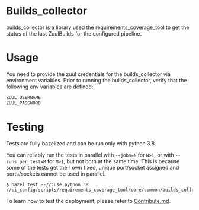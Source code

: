 # Builds_collector

builds_collector is a library used the requirements_coverage_tool to get the status of the last ZuulBuilds for the configured pipeline.

# Usage

You need to provide the zuul credentials for the builds_collector via environment variables. Prior to running the builds_collector, verify that the following env variables are defined:
```bash
ZUUL_USERNAME
ZUUL_PASSWORD
```

# Testing

Tests are fully bazelized and can be run only with python 3.8.

You can reliably run the tests in parallel with `--jobs=N` for `N>1`, or with `--runs_per_test=M` for `M>1`, but not both at the same time. This is because some of the tests get their own fixed, unique port/socket assigned and ports/sockets cannot be used in parallel.

```
$ bazel test --//:use_python_38 //ci_config/scripts/requirements_coverage_tool/core/common/builds_collector/...
```

To learn how to test the deployment, please refer to [Contribute.md](Contribute.md).
